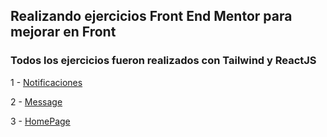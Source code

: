 ## Realizando ejercicios Front End Mentor para mejorar en Front

### Todos los ejercicios fueron realizados con Tailwind y ReactJS

1 - [Notificaciones](https://github.com/Duskalor/Form-FrontEnd-Mentor/tree/main/1-notification)

2 - [Message](https://github.com/Duskalor/Form-FrontEnd-Mentor/tree/main/2-message)

3 - [HomePage](https://github.com/Duskalor/Form-FrontEnd-Mentor/tree/main/3-homepage)
